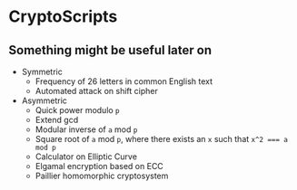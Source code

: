 # CryptoScripts

## Something might be useful later on

- Symmetric
  - Frequency of 26 letters in common English text
  - Automated attack on shift cipher
- Asymmetric
  - Quick power modulo `p`
  - Extend gcd
  - Modular inverse of `a` mod `p`
  - Square root of `a` mod `p`, where there exists an `x` such that `x^2 === a mod p`
  - Calculator on Elliptic Curve
  - Elgamal encryption based on ECC
  - Paillier homomorphic cryptosystem
